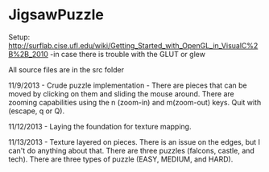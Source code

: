 JigsawPuzzle
============

Setup: http://surflab.cise.ufl.edu/wiki/Getting_Started_with_OpenGL_in_VisualC%2B%2B_2010
-in case there is trouble with the GLUT or glew

All source files are in the src folder

11/9/2013 - Crude puzzle implementation - There are pieces that can be moved by clicking on them and sliding the mouse around. There are zooming capabilities using the n (zoom-in) and m(zoom-out) keys. Quit with (escape, q or Q).

11/12/2013 - Laying the foundation for texture mapping.

11/13/2013 - Texture layered on pieces. There is an issue on the edges, but I can't do anything about that. There are three puzzles (falcons, castle, and tech). There are three types of puzzle (EASY, MEDIUM, and HARD).